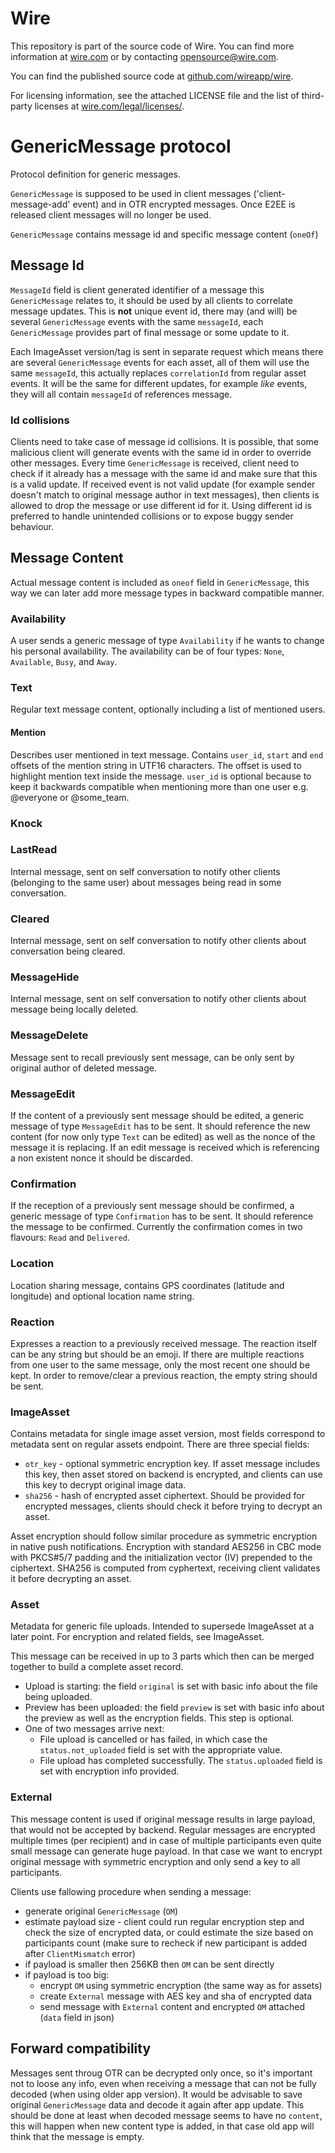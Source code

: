 # Wire

This repository is part of the source code of Wire. You can find more information at [wire.com](https://wire.com) or by contacting opensource@wire.com.

You can find the published source code at [github.com/wireapp/wire](https://github.com/wireapp/wire).

For licensing information, see the attached LICENSE file and the list of third-party licenses at [wire.com/legal/licenses/](https://wire.com/legal/licenses/).

# GenericMessage protocol
Protocol definition for generic messages.

`GenericMessage` is supposed to be used in client messages ('client-message-add' event) and in OTR encrypted messages. Once E2EE is released client messages will no longer be used.

`GenericMessage` contains message id and specific message content (`oneOf`)

## Message Id
`MessageId` field is client generated identifier of a message this `GenericMessage` relates to, it should be used by all clients to correlate message updates. This is **not** unique event id, there may (and will) be several `GenericMessage` events with the same `messageId`, each `GenericMessage` provides part of final message or some update to it.

Each ImageAsset version/tag is sent in separate request which means there are several `GenericMessage` events for each asset, all of them will use the same `messageId`, this actually replaces `correlationId` from regular asset events. It will be the same for different updates, for example *like* events, they will all contain `messageId` of references message.

### Id collisions
Clients need to take case of message id collisions. It is possible, that some malicious client will generate events with the same id in order to override other messages. Every time `GenericMessage` is received, client need to check if it already has a message with the same id and make sure that this is a valid update. If received event is not valid update (for example sender doesn't match to original message author in text messages), then clients is allowed to drop the message or use different id for it. Using different id is preferred to handle unintended collisions or to expose buggy sender behaviour.

## Message Content
Actual message content is included as `oneof` field in `GenericMessage`, this way we can later add more message types in backward compatible manner.

### Availability
A user sends a generic message of type `Availability` if he wants to change his personal availability. The availability can be of four types: `None`, `Available`, `Busy`, and `Away`.

### Text
Regular text message content, optionally including a list of mentioned users.

#### Mention
Describes user mentioned in text message. Contains `user_id`, `start` and `end` offsets of the mention string in UTF16 characters. The offset is used to highlight mention text inside the message. `user_id` is optional because to keep it backwards compatible when mentioning more than one user e.g. @everyone or @some_team. 

### Knock

### LastRead
Internal message, sent on self conversation to notify other clients (belonging to the same user) about messages being read in some conversation.

### Cleared
Internal message, sent on self conversation to notify other clients about conversation being cleared.

### MessageHide
Internal message, sent on self conversation to notify other clients about message being locally deleted.

### MessageDelete
Message sent to recall previously sent message, can be only sent by original author of deleted message.

### MessageEdit
If the content of a previously sent message should be edited, a generic message of type `MessageEdit` has to be sent.
It should reference the new content (for now only type `Text` can be edited) as well as the nonce of the message it is replacing. If an edit message is received which is referencing a non existent nonce it should be discarded.

### Confirmation
If the reception of a previously sent message should be confirmed, a generic message of type `Confirmation` has to be sent. It should reference the message to be confirmed. Currently the confirmation comes in two flavours: `Read` and `Delivered`.

### Location
Location sharing message, contains GPS coordinates (latitude and longitude) and optional location name string.

### Reaction
Expresses a reaction to a previously received message. The reaction itself can be any string but should be an emoji. If there are multiple reactions from one user to the same message, only the most recent one should be kept. In order to remove/clear a previous reaction, the empty string should be sent.

### ImageAsset
Contains metadata for single image asset version, most fields correspond to metadata sent on regular assets endpoint.
There are three special fields:

- `otr_key` - optional symmetric encryption key. If asset message includes this key, then asset stored on backend is encrypted, and clients can use this key to decrypt original image data.
- `sha256` - hash of encrypted asset ciphertext. Should be provided for encrypted messages, clients should check it before trying to decrypt an asset.

Asset encryption should follow similar procedure as symmetric encryption in native push notifications.
Encryption with standard AES256 in CBC mode with PKCS#5/7 padding and the initialization vector (IV) prepended to the ciphertext.
SHA256 is computed from cyphertext, receiving client validates it before decrypting an asset.

### Asset
Metadata for generic file uploads. Intended to supersede ImageAsset at a later point. For encryption and related fields, see ImageAsset.

This message can be received in up to 3 parts which then can be merged together to build a complete asset record.

- Upload is starting: the field `original` is set with basic info about the file being uploaded.
- Preview has been uploaded: the field `preview` is set with basic info about the preview as well as the encryption fields. This step is optional.
- One of two messages arrive next:
  + File upload is cancelled or has failed, in which case the `status.not_uploaded` field is set with the appropriate value.
  + File upload has completed successfully. The `status.uploaded` field is set with encryption info provided.

### External
This message content is used if original message results in large payload, that would not be accepted by backend.
Regular messages are encrypted multiple times (per recipient) and in case of multiple participants even quite small
message can generate huge payload.
In that case we want to encrypt original message with symmetric encryption and only send a key to all participants.

Clients use fallowing procedure when sending a message:

- generate original `GenericMessage` (`OM`)
- estimate payload size - client could run regular encryption step and check the size of encrypted data, or could estimate the size based on participants count (make sure to recheck if new participant is added after `ClientMismatch` error)
- if payload is smaller then 256KB then `OM` can be sent directly
- if payload is too big:
  - encrypt `OM` using symmetric encryption (the same way as for assets)
  - create `External` message with AES key and sha of encrypted data
  - send message with `External` content and encrypted `OM` attached (`data` field in json)

## Forward compatibility
Messages sent throug OTR can be decrypted only once, so it's important not to loose any info, even when receiving a message that can not be fully decoded (when using older app version). It would be advisable to save original `GenericMessage` data and decode it again after app update. This should be done at least when decoded message seems to have no `content`, this will happen when new content type is added, in that case old app will think that the message is empty.

